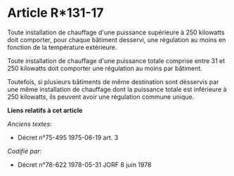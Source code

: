 # Article R*131-17

Toute installation de chauffage d'une puissance supérieure à 250 kilowatts doit comporter, pour chaque bâtiment desservi, une
régulation au moins en fonction de la température extérieure.

Toute installation de chauffage d'une puissance totale comprise entre 31 et 250 kilowatts doit comporter une régulation au
moins par bâtiment.

Toutefois, si plusieurs bâtiments de même destination sont désservis par une même installation de chauffage dont la puissance
totale est inférieure à 250 kilowatts, ils peuvent avoir une régulation commune unique.

**Liens relatifs à cet article**

_Anciens textes_:

  - Décret n°75-495 1975-06-19 art. 3

_Codifié par_:

  - Décret n°78-622 1978-05-31 JORF 8 juin 1978

